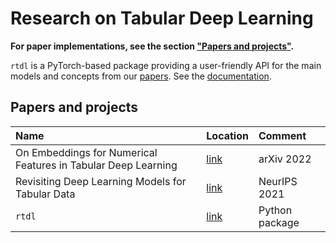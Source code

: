 # Research on Tabular Deep Learning

**For paper implementations, see the section ["Papers and projects"](#papers-and-projects).**

`rtdl` is a PyTorch-based package providing a user-friendly API for the main models and concepts from our [papers](#papers-and-projects). See the [documentation](https://Yura52.github.io/rtdl).

## Papers and projects

| Name                                                          | Location                                                       | Comment        |
| :------------------------------------------------------------ | :------------------------------------------------------------- | :------------- |
| On Embeddings for Numerical Features in Tabular Deep Learning | [link](https://github.com/Yura52/tabular-dl-num-embeddings)    | arXiv 2022     |
| Revisiting Deep Learning Models for Tabular Data              | [link](https://github.com/Yura52/tabular-dl-revisiting-models) | NeurIPS 2021   |
| `rtdl`                                                        | [link](https://github.com/Yura52/rtdl)                         | Python package |
